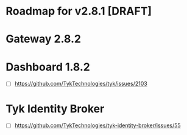 # Roadmap for v2.8.1 [DRAFT]

# Gateway 2.8.2

# Dashboard 1.8.2
- [ ] https://github.com/TykTechnologies/tyk/issues/2103

# Tyk Identity Broker
- [ ] https://github.com/TykTechnologies/tyk-identity-broker/issues/55

